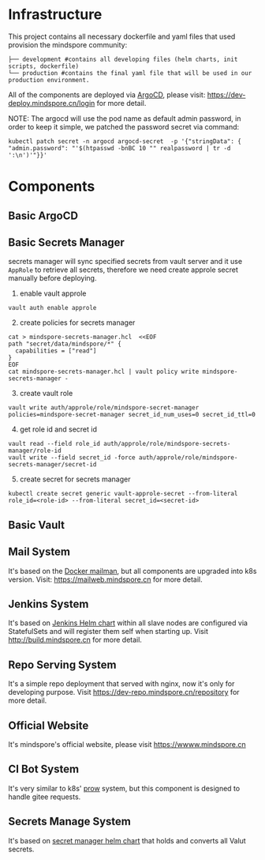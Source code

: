 # Infrastructure

This project contains all necessary dockerfile and yaml files that used provision the mindspore community:
```$xslt
├── development #contains all developing files (helm charts, init scripts, dockerfile)
└── production #contains the final yaml file that will be used in our production environment.   
```
All of the components are deployed via [ArgoCD](https://argoproj.github.io/argo-cd/), 
please visit: https://dev-deploy.mindspore.cn/login for more detail.

NOTE: The argocd will use the pod name as default admin password, in order to keep it simple, we patched
the password secret via command:
```$xslt
kubectl patch secret -n argocd argocd-secret  -p '{"stringData": { "admin.password": "'$(htpasswd -bnBC 10 "" realpassword | tr -d ':\n')'"}}'
```

# Components

## Basic ArgoCD

## Basic Secrets Manager
secrets manager will sync specified secrets from vault server and it use `AppRole` to retrieve all secrets, therefore we
need create approle secret manually before deploying.
1. enable vault approle
```$xslt
vault auth enable approle
```
2. create policies for secrets manager
```$xslt
cat > mindspore-secrets-manager.hcl  <<EOF
path "secret/data/mindspore/*" {
  capabilities = ["read"]
}
EOF
cat mindspore-secrets-manager.hcl | vault policy write mindspore-secrets-manager -
```
3. create vault role
```$xslt
vault write auth/approle/role/mindspore-secret-manager policies=mindspore-secret-manager secret_id_num_uses=0 secret_id_ttl=0
```
4. get role id and secret id
```$xslt
vault read --field role_id auth/approle/role/mindspore-secrets-manager/role-id
vault write --field secret_id -force auth/approle/role/mindspore-secrets-manager/secret-id
```
5. create secret for secrets manager
```$xslt
kubectl create secret generic vault-approle-secret --from-literal role_id=<role-id> --from-literal secret_id=<secret-id>
```

## Basic Vault



## Mail System
It's based on the [Docker mailman](https://github.com/maxking/docker-mailman), but all components are upgraded into k8s version.
Visit: https://mailweb.mindspore.cn for more detail.

## Jenkins System
It's based on [Jenkins Helm chart](https://github.com/helm/charts/tree/master/stable/jenkins) within all slave nodes
are configured via StatefulSets and will register them self when starting up.
Visit http://build.mindspore.cn for more detail.

## Repo Serving System
It's a simple repo deployment that served with nginx, now it's only for developing purpose.
Visit https://dev-repo.mindspore.cn/repository for more detail.

## Official Website
It's mindspore's official website, please visit https://wwww.mindspore.cn

## CI Bot System
It's very similar to k8s' [prow](https://github.com/kubernetes/test-infra) system, but this component is designed to handle
gitee requests.

## Secrets Manage System
It's based on [secret manager helm chart](https://github.com/tuenti/secrets-manager) that holds and converts all Valut secrets.

